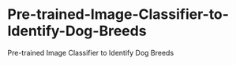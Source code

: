 # Pre-trained-Image-Classifier-to-Identify-Dog-Breeds
 Pre-trained Image Classifier to Identify Dog Breeds
